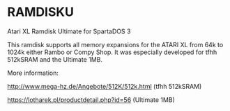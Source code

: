 # RAMDISKU
Atari XL Ramdisk Ultimate for SpartaDOS 3

This ramdisk supports all memory expansions for the ATARI XL from 64k to 1024k either Rambo or Compy Shop.
It was especially developed for tfhh 512kSRAM and the Ultimate 1MB.

More information:

http://www.mega-hz.de/Angebote/512K/512k.html (tfhh 512kSRAM)

https://lotharek.pl/productdetail.php?id=56 (Ultimate 1MB)
